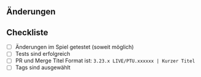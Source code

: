 ## Änderungen

<!-- Beschreibe kurz deine Änderungen -->

## Checkliste

- [ ] Änderungen im Spiel getestet (soweit möglich)
- [ ] Tests sind erfolgreich
- [ ] PR und Merge Titel Format ist:
      `3.23.x LIVE/PTU.xxxxxx | Kurzer Titel`
- [ ] Tags sind ausgewählt
